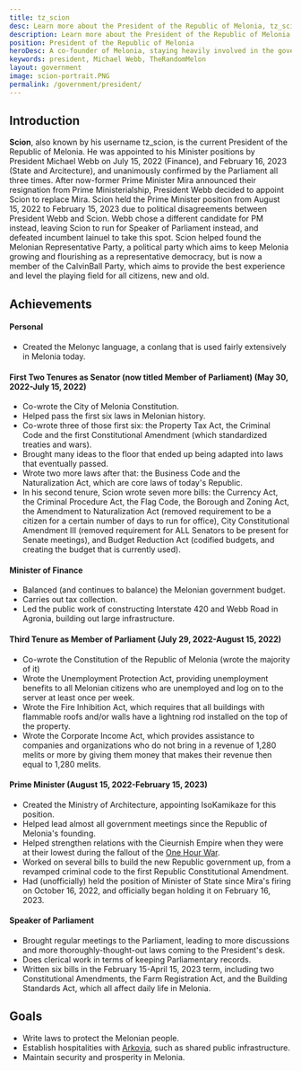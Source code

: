 ```yaml
---
title: tz_scion
desc: Learn more about the President of the Republic of Melonia, tz_scion.
description: Learn more about the President of the Republic of Melonia, tz_scion.
position: President of the Republic of Melonia
heroDesc: A co-founder of Melonia, staying heavily involved in the government since its inception.
keywords: president, Michael Webb, TheRandomMelon
layout: government
image: scion-portrait.PNG
permalink: /government/president/
---
```


## Introduction
**Scion**, also known by his username tz_scion, is the current President of the Republic of Melonia. He was appointed to his Minister positions by President Michael Webb on July 15, 2022 (Finance), and February 16, 2023 (State and Arcitecture), and unanimously confirmed by the Parliament all three times. After now-former Prime Minister Mira announced their resignation from Prime Ministerialship, President Webb decided to appoint Scion to replace Mira. Scion held the Prime Minister position from August 15, 2022 to February 15, 2023 due to political disagreements between President Webb and Scion. Webb chose a different candidate for PM instead, leaving Scion to run for Speaker of Parliament instead, and defeated incumbent lainuel to take this spot. Scion helped found the Melonian Representative Party, a political party which aims to keep Melonia growing and flourishing as a representative democracy, but is now a member of the CalvinBall Party, which aims to provide the best experience and level the playing field for all citizens, new and old.

## Achievements

#### Personal
- Created the Melonyc language, a conlang that is used fairly extensively in Melonia today.

#### First Two Tenures as Senator (now titled Member of Parliament) (May 30, 2022-July 15, 2022)
- Co-wrote the City of Melonia Constitution.
- Helped pass the first six laws in Melonian history.
- Co-wrote three of those first six: the Property Tax Act, the Criminal Code and the first Constitutional Amendment (which standardized treaties and wars).
- Brought many ideas to the floor that ended up being adapted into laws that eventually passed.
- Wrote two more laws after that: the Business Code and the Naturalization Act, which are core laws of today's Republic.
- In his second tenure, Scion wrote seven more bills: the Currency Act, the Criminal Procedure Act, the Flag Code, the Borough and Zoning Act, the Amendment to Naturalization Act (removed requirement to be a citizen for a certain number of days to run for office), City Constitutional Amendment III (removed requirement for ALL Senators to be present for Senate meetings), and Budget Reduction Act (codified budgets, and creating the budget that is currently used).

#### Minister of Finance
- Balanced (and continues to balance) the Melonian government budget.
- Carries out tax collection.
- Led the public work of constructing Interstate 420 and Webb Road in Agronia, building out large infrastructure.

#### Third Tenure as Member of Parliament (July 29, 2022-August 15, 2022)
- Co-wrote the Constitution of the Republic of Melonia (wrote the majority of it)
- Wrote the Unemployment Protection Act, providing unemployment benefits to all Melonian citizens who are unemployed and log on to the server at least once per week.
- Wrote the Fire Inhibition Act, which requires that all buildings with flammable roofs and/or walls have a lightning rod installed on the top of the property.
- Wrote the Corporate Income Act, which provides assistance to companies and organizations who do not bring in a revenue of 1,280 melits or more by giving them money that makes their revenue then equal to 1,280 melits.

#### Prime Minister (August 15, 2022-February 15, 2023)
- Created the Ministry of Architecture, appointing IsoKamikaze for this position.
- Helped lead almost all government meetings since the Republic of Melonia's founding.
- Helped strengthen relations with the Cieurnish Empire when they were at their lowest during the fallout of the [One Hour War](https://melonia-wiki.osolia.xyz).
- Worked on several bills to build the new Republic government up, from a revamped criminal code to the first Republic Constitutional Amendment.
- Had (unofficially) held the position of Minister of State since Mira's firing on October 16, 2022, and officially began holding it on February 16, 2023.

#### Speaker of Parliament
- Brought regular meetings to the Parliament, leading to more discussions and more thoroughly-thought-out laws coming to the President's desk.
- Does clerical work in terms of keeping Parliamentary records.
- Written six bills in the February 15-April 15, 2023 term, including two Constitutional Amendments, the Farm Registration Act, and the Building Standards Act, which all affect daily life in Melonia.

## Goals
- Write laws to protect the Melonian people.
- Establish hospitalities with [Arkovia](https://melonia-wiki.osolia.xyz/civics/cieurnia/najtraunas), such as shared public infrastructure.
- Maintain security and prosperity in Melonia.
